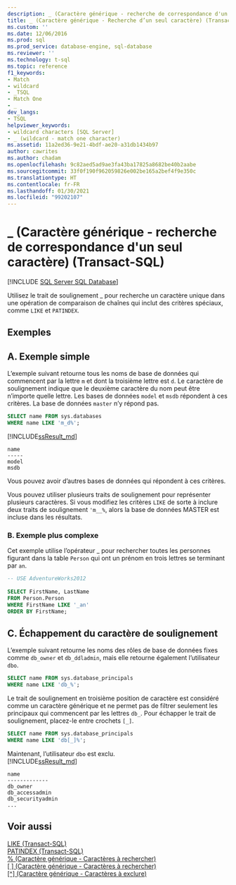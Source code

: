 ```yaml
---
description: _ (Caractère générique - recherche de correspondance d'un seul caractère) (Transact-SQL)
title: _ (Caractère générique - Recherche d’un seul caractère) (Transact-SQL) | Microsoft Docs
ms.custom: ''
ms.date: 12/06/2016
ms.prod: sql
ms.prod_service: database-engine, sql-database
ms.reviewer: ''
ms.technology: t-sql
ms.topic: reference
f1_keywords:
- Match
- wildcard
- _TSQL
- Match One
- _
dev_langs:
- TSQL
helpviewer_keywords:
- wildcard characters [SQL Server]
- _ (wildcard - match one character)
ms.assetid: 11a2ed36-9e21-4bdf-ae20-a31db1434b97
author: cawrites
ms.author: chadam
ms.openlocfilehash: 9c82aed5ad9ae3fa43ba17825a8682be40b2aabe
ms.sourcegitcommit: 33f0f190f962059826e002be165a2bef4f9e350c
ms.translationtype: HT
ms.contentlocale: fr-FR
ms.lasthandoff: 01/30/2021
ms.locfileid: "99202107"
---
```

# <a name="_-wildcard---match-one-character-transact-sql"></a>_ (Caractère générique - recherche de correspondance d'un seul caractère) (Transact-SQL)
[!INCLUDE [SQL Server SQL Database](../../includes/applies-to-version/sql-asdb.md)]

Utilisez le trait de soulignement _ pour recherche un caractère unique dans une opération de comparaison de chaînes qui inclut des critères spéciaux, comme `LIKE` et `PATINDEX`.  
  
## <a name="examples"></a>Exemples  

## <a name="a-simple-example"></a>A. Exemple simple   

L’exemple suivant retourne tous les noms de base de données qui commencent par la lettre `m` et dont la troisième lettre est `d`. Le caractère de soulignement indique que le deuxième caractère du nom peut être n’importe quelle lettre. Les bases de données `model` et `msdb` répondent à ces critères. La base de données `master` n’y répond pas.

```sql
SELECT name FROM sys.databases
WHERE name LIKE 'm_d%';
```   
[!INCLUDE[ssResult_md](../../includes/ssresult-md.md)]   
```
name
-----
model
msdb
```   
Vous pouvez avoir d’autres bases de données qui répondent à ces critères.

Vous pouvez utiliser plusieurs traits de soulignement pour représenter plusieurs caractères. Si vous modifiez les critères `LIKE` de sorte à inclure deux traits de soulignement `'m__%`, alors la base de données MASTER est incluse dans les résultats.

### <a name="b-more-complex-example"></a>B. Exemple plus complexe
 Cet exemple utilise l’opérateur _ pour rechercher toutes les personnes figurant dans la table `Person` qui ont un prénom en trois lettres se terminant par `an`.  
  
```sql  
-- USE AdventureWorks2012
  
SELECT FirstName, LastName  
FROM Person.Person  
WHERE FirstName LIKE '_an'  
ORDER BY FirstName;  
```  
## <a name="c-escaping-the-underscore-character"></a>C. Échappement du caractère de soulignement   
L’exemple suivant retourne les noms des rôles de base de données fixes comme `db_owner` et `db_ddladmin`, mais elle retourne également l’utilisateur `dbo`. 

```sql
SELECT name FROM sys.database_principals
WHERE name LIKE 'db_%';
```

Le trait de soulignement en troisième position de caractère est considéré comme un caractère générique et ne permet pas de filtrer seulement les principaux qui commencent par les lettres `db_`. Pour échapper le trait de soulignement, placez-le entre crochets `[_]`. 

```sql
SELECT name FROM sys.database_principals
WHERE name LIKE 'db[_]%';
```   
Maintenant, l’utilisateur `dbo` est exclu.   
[!INCLUDE[ssResult_md](../../includes/ssresult-md.md)]   
```
name
-------------
db_owner
db_accessadmin
db_securityadmin
...
```

  
## <a name="see-also"></a>Voir aussi  
 [LIKE &#40;Transact-SQL&#41;](../../t-sql/language-elements/like-transact-sql.md)   
 [PATINDEX &#40;Transact-SQL&#41;](../../t-sql/functions/patindex-transact-sql.md)   
  [% (Caractère générique - Caractères à rechercher)](../../t-sql/language-elements/percent-character-wildcard-character-s-to-match-transact-sql.md)   
  [&#91; &#93; (Caractère générique - Caractères à rechercher)](../../t-sql/language-elements/wildcard-character-s-to-match-transact-sql.md)   
 [&#91;^&#93; (Caractère générique - Caractères à exclure)](../../t-sql/language-elements/wildcard-character-s-not-to-match-transact-sql.md)     
  
